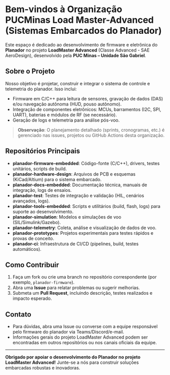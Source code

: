# Bem-vindos à Organização **PUCMinas Load Master-Advanced** (Sistemas Embarcados do Planador)

Este espaço é dedicado ao desenvolvimento de firmware e eletrônica do **Planador** no
projeto **LoadMaster Advanced** (Classe Advanced - SAE AeroDesign),
desenvolvido pela **PUC Minas – Unidade São Gabriel**.

## Sobre o Projeto

Nosso objetivo é projetar, construir e integrar o sistema de controle e telemetria do
planador. Isso inclui:
- Firmware em C/C++ para leitura de sensores, gravação de dados (DAS) e/ou navegação autônoma (HUD, pouso autônomo).
- Integração de componentes eletrônicos: MCUs, barramentos (I2C, SPI, UART), baterias e módulos de RF (se necessário).
- Geração de logs e telemetria para análise pós-voo.

> **Observação**: O planejamento detalhado (sprints, cronogramas, etc.) é gerenciado nas issues,
projetos ou GitHub Actions desta organização.

## Repositórios Principais

- **planador-firmware-embedded**: Código-fonte (C/C++), drivers, testes unitários, scripts de build.
- **planador-hardware-design**: Arquivos de PCB e esquemas (KiCad/Altium) para o sistema embarcado.
- **planador-docs-embedded**: Documentação técnica, manuais de integração, logs de ensaios.
- **planador-test**: Testes de integração e validação (HIL, cenários avançados, logs).
- **planador-tools-embedded**: Scripts e utilitários (build, flash, logs) para suporte ao desenvolvimento.
- **planador-simulation**: Modelos e simulações de voo (SIL/Simulink/Gazebo).
- **planador-telemetry**: Coleta, análise e visualização de dados de voo.
- **planador-prototypes**: Projetos experimentais para testes rápidos e provas de conceito.
- **planador-ci**: Infraestrutura de CI/CD (pipelines, build, testes automáticos).


## Como Contribuir

1. Faça um fork ou crie uma branch no repositório correspondente (por exemplo, `planador-firmware`).
2. Abra uma **Issue** para relatar problemas ou sugerir melhorias.
3. Submeta um **Pull Request**, incluindo descrição, testes realizados e impacto esperado.

## Contato

- Para dúvidas, abra uma Issue ou converse com a equipe responsável pelo firmware do planador via Teams/Discord/e-mail.
- Informações gerais do projeto LoadMaster Advanced podem ser encontradas em outros repositórios ou nos canais oficiais da equipe.

---
**Obrigado por apoiar o desenvolvimento do Planador no projeto LoadMaster Advanced!**
Junte-se a nós para construir soluções embarcadas robustas e inovadoras.
